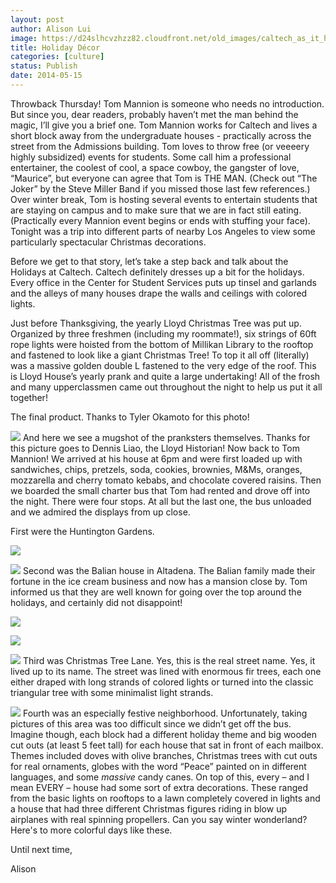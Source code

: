 ```yaml
---
layout: post
author: Alison Lui
image: https://d24slhcvzhzz82.cloudfront.net/old_images/caltech_as_it_happens/6a0105349b8251970b01a511b6ec2c970c.jpg
title: Holiday Décor
categories: [culture]
status: Publish
date: 2014-05-15
---
```


Throwback Thursday!
Tom Mannion is someone who needs no introduction. But since you, dear readers, probably haven’t met the man behind the magic, I’ll give you a brief one. Tom Mannion works for Caltech and lives a short block away from the undergraduate houses - practically across the street from the Admissions building. Tom loves to throw free (or veeeery highly subsidized) events for students. Some call him a professional entertainer, the coolest of cool, a space cowboy, the gangster of love, “Maurice”, but everyone can agree that Tom is THE MAN. (Check out “The Joker” by the Steve Miller Band if you missed those last few references.)
Over winter break, Tom is hosting several events to entertain students that are staying on campus and to make sure that we are in fact still eating. (Practically every Mannion event begins or ends with stuffing your face). Tonight was a trip into different parts of nearby Los Angeles to view some particularly spectacular Christmas decorations.

Before we get to that story, let’s take a step back and talk about the Holidays at Caltech. Caltech definitely dresses up a bit for the holidays. Every office in the Center for Student Services puts up tinsel and garlands and the alleys of many houses drape the walls and ceilings with colored lights.

Just before Thanksgiving, the yearly Lloyd Christmas Tree was put up. Organized by three freshmen (including my roommate!), six strings of 60ft rope lights were hoisted from the bottom of Millikan Library to the rooftop and fastened to look like a giant Christmas Tree! To top it all off (literally) was a massive golden double L fastened to the very edge of the roof. This is Lloyd House’s yearly prank and quite a large undertaking! All of the frosh and many upperclassmen came out throughout the night to help us put it all together!

The final product. Thanks to Tyler Okamoto for this photo!


![](https://d24slhcvzhzz82.cloudfront.net/old_images/6a01a73da10b05970d01a3fd084c77970b-pi.jpg)
And here we see a mugshot of the pranksters themselves. Thanks for this picture goes to Dennis Liao, the Lloyd Historian!
Now back to Tom Mannion! We arrived at his house at 6pm and were first loaded up with sandwiches, chips, pretzels, soda, cookies, brownies, M&amp;Ms, oranges, mozzarella and cherry tomato kebabs, and chocolate covered raisins. Then we boarded the small charter bus that Tom had rented and drove off into the night. There were four stops. At all but the last one, the bus unloaded and we admired the displays from up close.

First were the Huntington Gardens.


![](https://d24slhcvzhzz82.cloudfront.net/old_images/caltech_as_it_happens/6a0105349b8251970b01a511b6ec5f970c.jpg)

![](https://d24slhcvzhzz82.cloudfront.net/old_images/caltech_as_it_happens/6a0105349b8251970b01a3fd073dbb970b.jpg)
Second was the Balian house in Altadena. The Balian family made their fortune in the ice cream business and now has a mansion close by. Tom informed us that they are well known for going over the top around the holidays, and certainly did not disappoint!


![](https://d24slhcvzhzz82.cloudfront.net/old_images/caltech_as_it_happens/6a0105349b8251970b01a3fd073dd6970b.jpg)

![](https://d24slhcvzhzz82.cloudfront.net/old_images/caltech_as_it_happens/6a0105349b8251970b01a73dc22749970d.jpg)

![](https://d24slhcvzhzz82.cloudfront.net/old_images/caltech_as_it_happens/6a0105349b8251970b01a3fd073ded970b.jpg)
Third was Christmas Tree Lane. Yes, this is the real street name. Yes, it lived up to its name. The street was lined with enormous fir trees, each one either draped with long strands of colored lights or turned into the classic triangular tree with some minimalist light strands.


![](https://d24slhcvzhzz82.cloudfront.net/old_images/6a01a73da10b05970d01a511b6ecdc970c-pi.jpg)
Fourth was an especially festive neighborhood. Unfortunately, taking pictures of this area was too difficult since we didn’t get off the bus. Imagine though, each block had a different holiday theme and big wooden cut outs (at least 5 feet tall) for each house that sat in front of each mailbox. Themes included doves with olive branches, Christmas trees with cut outs for real ornaments, globes with the word “Peace” painted on in different languages, and some *massive* candy canes. On top of this, every – and I mean EVERY – house had some sort of extra decorations. These ranged from the basic lights on rooftops to a lawn completely covered in lights and a house that had three different Christmas figures riding in blow up airplanes with real spinning propellers. Can you say winter wonderland?
Here's to more colorful days like these.

Until next time,

Alison
